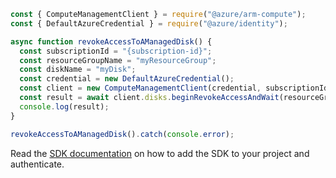 ```javascript
const { ComputeManagementClient } = require("@azure/arm-compute");
const { DefaultAzureCredential } = require("@azure/identity");

async function revokeAccessToAManagedDisk() {
  const subscriptionId = "{subscription-id}";
  const resourceGroupName = "myResourceGroup";
  const diskName = "myDisk";
  const credential = new DefaultAzureCredential();
  const client = new ComputeManagementClient(credential, subscriptionId);
  const result = await client.disks.beginRevokeAccessAndWait(resourceGroupName, diskName);
  console.log(result);
}

revokeAccessToAManagedDisk().catch(console.error);
```

Read the [SDK documentation](https://github.com/Azure/azure-sdk-for-js/blob/%40azure%2Farm-compute_17.3.1/sdk/compute/arm-compute/README.md) on how to add the SDK to your project and authenticate.
